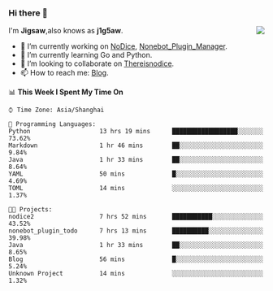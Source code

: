 ### Hi there 👋

<a href="#">
  <img align="right" src="https://github-readme-stats.vercel.app/api?username=Jigsaw111&count_private=true&show_icons=true&title_color=80070B&text_color=B3B3B3&bg_color=212121&icon_color=80070B" />
</a>

I'm **Jigsaw**,also knows as **j1g5aw**.

- 🔭 I’m currently working on [NoDice](https://github.com/thereisnodice/nodice2), [Nonebot_Plugin_Manager](https://github.com/Jigsaw111/nonebot_plugin_manager).
- 🌱 I’m currently learning Go and Python.
- 👯 I’m looking to collaborate on [Thereisnodice](https://github.com/thereisnodice).
- 📫 How to reach me: [Blog](https://blog.maddestroyer.xyz/).

<!--START_SECTION:waka-->
📊 **This Week I Spent My Time On** 

```text
⌚︎ Time Zone: Asia/Shanghai

💬 Programming Languages: 
Python                   13 hrs 19 mins      ██████████████████░░░░░░░   73.62% 
Markdown                 1 hr 46 mins        ██░░░░░░░░░░░░░░░░░░░░░░░   9.84% 
Java                     1 hr 33 mins        ██░░░░░░░░░░░░░░░░░░░░░░░   8.64% 
YAML                     50 mins             █░░░░░░░░░░░░░░░░░░░░░░░░   4.69% 
TOML                     14 mins             ░░░░░░░░░░░░░░░░░░░░░░░░░   1.37%

🐱‍💻 Projects: 
nodice2                  7 hrs 52 mins       ███████████░░░░░░░░░░░░░░   43.52% 
nonebot_plugin_todo      7 hrs 13 mins       ██████████░░░░░░░░░░░░░░░   39.98% 
Java                     1 hr 33 mins        ██░░░░░░░░░░░░░░░░░░░░░░░   8.65% 
Blog                     56 mins             █░░░░░░░░░░░░░░░░░░░░░░░░   5.24% 
Unknown Project          14 mins             ░░░░░░░░░░░░░░░░░░░░░░░░░   1.32%

```


<!--END_SECTION:waka-->
